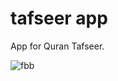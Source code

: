 # tafseer app

App for Quran Tafseer.

![fbb](https://user-images.githubusercontent.com/62403134/109527124-9a379280-7ab3-11eb-8427-333f63efe427.JPG)
